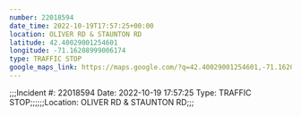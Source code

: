 ```yaml
---
number: 22018594
date_time: 2022-10-19T17:57:25+00:00
location: OLIVER RD & STAUNTON RD
latitude: 42.40029001254601
longitude: -71.16208999006174
type: TRAFFIC STOP
google_maps_link: https://maps.google.com/?q=42.40029001254601,-71.16208999006174
---
```


;;;Incident #: 22018594  Date: 2022-10-19 17:57:25   Type: TRAFFIC STOP;;;;;;Location: OLIVER RD & STAUNTON RD;;;
